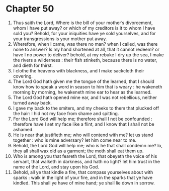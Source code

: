 # Chapter 50

1. Thus saith the Lord, Where is the bill of your mother’s divorcement, whom I have put away? or which of my creditors is it to whom I have sold you? Behold, for your iniquities have ye sold yourselves, and for your transgressions is your mother put away.
2. Wherefore, when I came, was there no man? when I called, was there none to answer? Is my hand shortened at all, that it cannot redeem? or have I no power to deliver? behold, at my rebuke I dry up the sea, I make the rivers a wilderness : their fish stinketh, because there is no water, and dieth for thirst.
3. I clothe the heavens with blackness, and I make sackcloth their covering.
4. The Lord God hath given me the tongue of the learned, that I should know how to speak a word in season to him that is weary : he wakeneth morning by morning, he wakeneth mine ear to hear as the learned.
5. The Lord God hath opened mine ear, and I was not rebellious, neither turned away back.
6. I gave my back to the smiters, and my cheeks to them that plucked off the hair: I hid not my face from shame and spitting.
7. For the Lord God will help me; therefore shall I not be confounded : therefore have I set my face like a flint, and I know that I shall not be ashamed.
8. He is near that justifieth me; who will contend with me? let us stand together : who is mine adversary? let him come near to me.
9. Behold, the Lord God will help me; who is he that shall condemn me? lo, they all shall wax old as a garment; the moth shall eat them up.
10. Who is among you that feareth the Lord, that obeyeth the voice of his servant, that walketh in darkness, and hath no light? let him trust in the name of the Lord, and stay upon his God.
11. Behold, all ye that kindle a fire, that compass yourselves about with sparks : walk in the light of your fire, and in the sparks that ye have kindled. This shall ye have of mine hand; ye shall lie down in sorrow.

